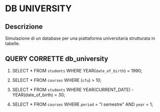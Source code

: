 # DB UNIVERSITY

## Descrizione 
Simulazione di un database per una piattaforma universitaria strutturata in tabelle. 



## QUERY CORRETTE db_university


1. SELECT
    *
FROM
    `students`
WHERE
    YEAR(`date_of_birth`) = 1990;
2. SELECT
    *
FROM
    `courses`
WHERE
    (`cfu`) > 10;
3. SELECT
    *
FROM
    `students`
WHERE
    YEAR(CURRENT_DATE) - YEAR(date_of_birth) = 30;

4. SELECT
    *
FROM
    `courses`
WHERE
    `period` = "I semestre" AND `year` = 1;